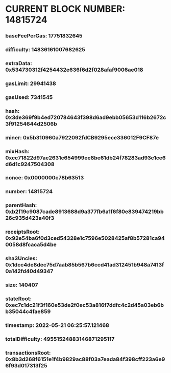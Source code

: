 # CURRENT BLOCK NUMBER: 14815724

### baseFeePerGas: 17751832645
### difficulty: 14836161007682625
### extraData: 0x534730312f4254432e636f6d2f028afaf9006ae018
### gasLimit: 29941438
### gasUsed: 7341545
### hash: 0x3de369f9b4ed720784643f398d6ad9ebb05653d116b2672c3f91254644d2506b
### miner: 0x5b310960a7922092fdCB9295ece336012F9CF87e
### mixHash: 0xcc71822d97ae2631c654999ee8be61db24f78283ad93c1ce6d6d1c9247504308
### nonce: 0x0000000c78b63513
### number: 14815724
### parentHash: 0xb2f19c9087cade8913688d9a377fb6a1f6f80e839474219bb26c935d423a40f3
### receiptsRoot: 0x92e54ba6f0d3ced54328e1c7596e5028425af8b57281ca940058d8fcaca5d4be
### sha3Uncles: 0x1dcc4de8dec75d7aab85b567b6ccd41ad312451b948a7413f0a142fd40d49347
### size: 140407
### stateRoot: 0xec7c1dc21f3f160e53de2f0ec53a816f7ddfc4c2d45a03eb6bb35044c4fae859
### timestamp: 2022-05-21 06:25:57.121468
### totalDifficulty: 49551524883146871295117
### transactionsRoot: 0x8b3d268f6151e1f4b9829ac88f03a7eada84f398cff223a6e96f93d017313f25
